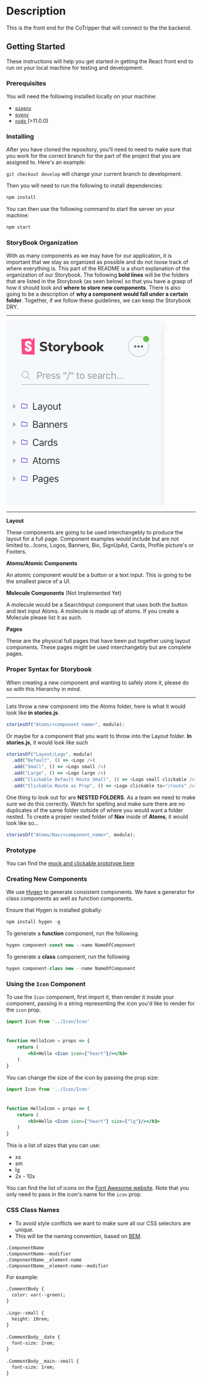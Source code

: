 # Description

This is the front end for the CoTripper that will connect to the the backend.

## Getting Started

These instructions will help you get started in getting the React front end to
run on your local machine for testing and development.

### Prerequisites

You will need the following installed locally on your machine:

- [ `pipenv` ](https://github.com/pypa/pipenv)
- [ `pyenv` ](https://github.com/pyenv/pyenv)
- [ `node` ](https://nodejs.org/en/) (>11.0.0)

### Installing

After you have cloned the repository, you'll need to need to make sure that you
work for the correct branch for the part of the project that you are assigned
to. Here's an example:

`git checkout develop` will change your current branch to development.

Then you will need to run the following to install dependencies:

```js
npm install
```

You can then use the following command to start the server on your machine:

```js
npm start
```

### StoryBook Organization

With as many components as we may have for our application, it is important that we stay as organized as possible and do not loose track of where everything is. This part of the README is a short explanation of the organization of our Storybook. The following **bold lines** will be the folders that are listed in the Storybook (as seen below) so that you have a grasp of how it should look and **where to store new components**. There is also going to be a description of **why a component would fall under a certain folder**. Together, if we follow these guidelines, we can keep the Storybook DRY.

---

![StorybookLayout](./src/assets/images/StorybookLayout.png)

---

**Layout**

These components are going to be used interchangebly to produce the layout for a full page. Component examples would include but are not limited to...Icons, Logos, Banners, Bio, SignUpAd, Cards, Profile picture's or Footers.

**Atoms/Atomic Components**

An atomic component would be a button or a text input. This is going to be the smallest piece of a UI.

**Molecule Components** (Not Implemented Yet)

A molecule would be a SearchInput component that uses both the button and text input Atoms. A molecule is made up of atoms. If you create a Molecule please list it as such.

**Pages**

These are the physical full pages that have been put together using layout components. These pages might be used interchangebly but are complete pages.

### Proper Syntax for Storybook

When creating a new component and wanting to safely store it, please do so with this Hierarchy in mind.

---

Lets throw a new component into the Atoms folder, here is what it would look like **in stories.js**.

```js
storiesOf("Atoms/<component name>", module);
```

Or maybe for a component that you want to throw into the Layout folder. **In stories.js**, it would look like such

```js
storiesOf("Layout/Logo", module)
  .add("Default", () => <Logo />)
  .add("Small", () => <Logo small />)
  .add("Large", () => <Logo large />)
  .add("Clickable Default Route Small", () => <Logo small clickable />)
  .add("Clickable Route as Prop", () => <Logo clickable to="/route" />);
```

One thing to look out for are **NESTED FOLDERS**. As a team we need to make sure we do this correctly. Watch for spelling and make sure there are no duplicates of the same folder outside of where you would want a folder nested. To create a proper nested folder of **Nav** inside of **Atoms**, it would look like so...

```js
storiesOf("Atoms/Nav/<component_name>", module);
```

### Prototype

You can find the [mock and clickable prototype here](https://www.figma.com/file/ggst6OoJWkwaV2DGq4nBzA/CoTripper?node-id=0%3A1)

### Creating New Components

We use [Hygen]() to generate consistent components. We have a generator for class components as well as function components.

Ensure that Hygen is installed globally:

```js
npm install hygen -g
```

To generate a **function** component, run the following

```js
hygen component-const new --name NameOfComponent
```

To generate a **class** component, run the following

```js
hygen component-class new --name NameOfComponent
```

### Using the `Icon` Component

To use the `Icon` component, first import it, then render it inside your
component, passing in a string representing the icon you'd like to render for
the `icon` prop.

```jsx
import Icon from '../Icon/Icon'


function HelloIcon = props => {
    return (
        <h3>Hello <Icon icon={"heart"}/></h3>
    )
}
```

You can change the size of the icon by passing the prop size:

```jsx
import Icon from '../Icon/Icon'


function HelloIcon = props => {
    return (
        <h3>Hello <Icon icon={"heart"} size={"lg"}/></h3>
    )
}
```

This is a list of sizes that you can use:

- xs
- sm
- lg
- 2x - 10x

You can find the list of icons on the [Font Awesome
website](https://fontawesome.com/). Note that you only need to pass in the
icon's name for the `icon` prop.

### CSS Class Names

- To avoid style conflicts we want to make sure all our CSS selectors are unique.
- This will be the naming convention, based on [BEM](https://css-tricks.com/bem-101/).

```
.ComponentName
.ComponentName--modifier
.ComponentName__element-name
.ComponentName__element-name--modifier
```

For example:

```
.CommentBody {
  color: var(--green);
}

.Logo--small {
  height: 10rem;
}

.CommentBody__date {
  font-size: 2rem;
}

.CommentBody__main--small {
  font-size: 1rem;
}
```
